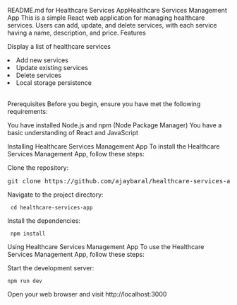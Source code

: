 README.md for Healthcare Services AppHealthcare Services Management App
This is a simple React web application for managing healthcare services. Users can add, update, and delete services, with each service having a name, description, and price.
Features

Display a list of healthcare services
<li>Add new services</li>
<li>Update existing services</li>
<li>Delete services</li>
<li>Local storage persistence</li>

<br>

Prerequisites
Before you begin, ensure you have met the following requirements:

You have installed Node.js and npm (Node Package Manager)
You have a basic understanding of React and JavaScript

Installing Healthcare Services Management App
To install the Healthcare Services Management App, follow these steps:

Clone the repository:
<pre><copy>git clone https://github.com/ajaybaral/healthcare-services-app.git</copy></pre>
Navigate to the project directory:
<pre><code> cd healthcare-services-app </pre></code>

Install the dependencies:
<pre><code> npm install </pre></code>



Using Healthcare Services Management App
To use the Healthcare Services Management App, follow these steps:

Start the development server:
<pre><code>npm run dev</pre></code>

Open your web browser and visit http://localhost:3000
